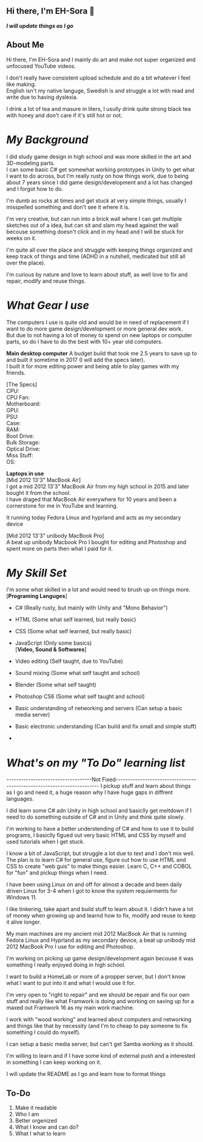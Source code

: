 ## Hi there, I'm EH-Sora 👋
***I will update things as I go***

## About Me
Hi there, I'm EH-Sora and I mainly do art and make not super organized and unfocused YouTube videos.

I don't really have consistent upload schedule and do a bit whatever I feel like making.
<br/>English isn't my native languge, Swedish is and struggle a lot with read and write due to having dyslexia.

I drink a lot of tea and masure in liters, I usully drink quite strong black tea with honey and don't care if it's still hot or not.

# _My Background_
I did study game design in high school and was more skilled in the art and 3D-modeling parts.
<br/>I can some basic C# get somewhat working prototypes in Unity to get what I want to do across, but I'm really rusty on how things work, due to being about 7 years since I did game design/development and a lot has changed and I forgot how to do.

I'm dumb as rocks at times and get stuck at very simple things, usually I misspelled something and don't see it where it is.

I'm very creative, but can run into a brick wall where I can get multiple sketches out of a idea, but can sit and slam my head against the wall becouse something doesn't click and in my head and I will be stuck for weeks on it.

I'm quite all over the place and struggle with keeping things organized and keep track of things and time (ADHD in a nutshell, medicated but still all over the place).

I'm curious by nature and love to learn about stuff, as well love to fix and repair, modify and reuse things.

# _What Gear I use_
The computers I use is quite old and would be in need of replacement if I want to do more game design/development or more general dev work.
<br/>But due to not having a lot of money to spend on new laptops or computer parts, so do I have to do the best with 10+ year old computers.

**Main desktop computer**
A budget build that took me 2.5 years to save up to and built it sometime in 2017 (I will add the specs later).
<br/> I built it for more editing power and being able to play games with my friends.

[The Specs]
<br/>CPU:
<br/>CPU Fan:
<br/>Motherboard:
<br/>GPU:
<br/>PSU:
<br/>Case:
<br/>RAM:
<br/>Boot Drive:
<br/>Bulk Storage:
<br/>Optical Drive:
<br/>Miss Stuff:
<br/>OS:

**Laptops in use**
<br/>[Mid 2012 13'3" MacBook Air]
<br/>I got a mid 2012 13'3" MacBook Air from my high school in 2015 and later bought it from the school.
<br/>I have draged that MacBook Air everywhere for 10 years and been a cornerstone for me in YouTube and learning.

It running today Fedora Linux and hyprland and acts as my secondary device

[Mid 2012 13'3" unibody MacBook Pro]
<br/>A beat up unibody Macbook Pro I bought for editing and Photoshop and spent more on parts then what I paid for it.

# _My Skill Set_
I'm some what skilled in a lot and would need to brush up on things more.
<br/>[**Programing Languges**]
* C# (Really rusty, but mainly with Unity and "Mono Behavior")
* HTML (Some what self learned, but really basic)
* CSS (Some what self learned, but really basic)
* JavaScript (Only some basics)
<br/>[**Video, Sound & Softwares**]
* Video editing (Self taught, due to YouTube)
* Sound mixing (Some what self taught and school)
* Blender (Some what self taught)
* Photoshop CS6 (Some what self taught and school)

* Basic understanding of networking and servers (Can setup a basic media server)
* Basic electronic understanding (Can build and fix small and simple stuff)
* 
# _What's on my "To Do" learning list_
-----------------------------------Not Fixed-----------------------------------------------------------------------
I pickup stuff and learn about things as I go and need it, a huge reason why I have huge gaps in diffrent languages.

I did learn some C# adn Unity in high school and basiclly get meltdown if I need to do something outside of C# and in Unity and think quite slowly.

I'm working to have a better understending of C# and how to use it to build programs, I basiclly figued out very basic HTML and CSS by myself and used tutorials when I get stuck.

I know a bit of JavaScript, but struggle a lot due to text and I don't mix well.
The plan is to learn C# for general use, figure out how to use HTML and CSS to create "web guis" to make things easier.
Learn C, C++ and COBOL for "fun" and pickup things when I need.

I have been using Linux on and off for almost a decade and been daily driven Linux for 3-4 when I got to know the system requierments for Windows 11.

I like tinkering, take apart and build stuff to learn about it.
I didn't have a lot of money when growing up and learnd how to fix, modify and reuse to keep it alive longer.

My main machines are my ancient mid 2012 MacBook Air that is running Fedora Linux and Hyprland as my secondary device, a beat up unibody mid 2012 MacBook Pro I use for editing and Photoshop.

I'm working on picking up game design/development again becouse it was something I really enjoyed doing in high school.

I want to build a HomeLab or more of a propper server, but I don't know what I want to put into it and what I would use it for.

I'm very open to "right to repair" and we should be repair and fix our own stuff and really like what Framwork is doing and working on saving up for a maxed out Framwork 16 as my main work machine.

I work with "wood working" and learned about computers and networking and things like that by necessity (and I'm to cheap to pay someone to fix something I could do myself).

I can setup a basic media server, but can't get Samba working as it should.

I'm willing to learn and if I have some kind of external push and a interested in something I can keep working on it.

I will update the README as I go and learn how to format things

## To-Do
1. Make it readable
2. Who I am
3. Better orgenized
4. What I know and can do?
5. What I what to learn
<!--
**EH-Sora99/EH-Sora99** is a ✨ _special_ ✨ repository because its `README.md` (this file) appears on your GitHub profile.

Here are some ideas to get you started:

- 🔭 I’m currently working on ...
- 🌱 I’m currently learning ...
- 👯 I’m looking to collaborate on ...
- 🤔 I’m looking for help with ...
- 💬 Ask me about ...
- 📫 How to reach me: ...
- 😄 Pronouns: ...
- ⚡ Fun fact: ...
-->
